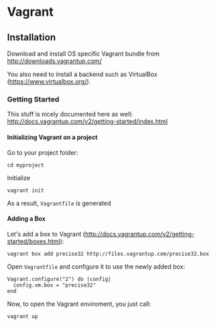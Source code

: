 # Vagrant

## Installation

Download and install OS specific Vagrant bundle from http://downloads.vagrantup.com/

You also need to install a backend such as VirtualBox (<https://www.virtualbox.org/>).

### Getting Started

This stuff is nicely documented here as well: http://docs.vagrantup.com/v2/getting-started/index.html

#### Initializing Vagrant on a project

Go to your project folder:

    cd myproject
    
Initialize

    vagrant init
    
As a result, `Vagrantfile` is generated

#### Adding a Box

Let's add a box to Vagrant (<http://docs.vagrantup.com/v2/getting-started/boxes.html>):

    vagrant box add precise32 http://files.vagrantup.com/precise32.box

Open `Vagrantfile` and configure it to use the newly added box:

    Vagrant.configure("2") do |config|
      config.vm.box = "precise32"
    end

Now, to open the Vagrant enviroment, you just call:

    vagrant up
